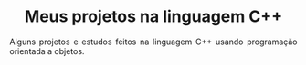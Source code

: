 <h1 align="center"> Meus projetos na linguagem C++ </h1>

<p align="justify">
  Alguns projetos e estudos feitos na linguagem C++ usando programação orientada a objetos.
</p>


 
